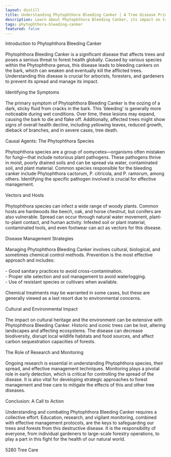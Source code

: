 ```yaml
---
layout: distill
title: Understanding Phytophthora Bleeding Canker | A Tree Disease Primer
description: Learn about Phytophthora Bleeding Canker, its impact on trees, symptoms, management, and prevention.
tags: phytophthora-bleeding-canker
featured: false
---
```


Introduction to Phytophthora Bleeding Canker<br /><br />Phytophthora Bleeding Canker is a significant disease that affects trees and poses a serious threat to forest health globally. Caused by various species within the Phytophthora genus, this disease leads to bleeding cankers on the bark, which can weaken and eventually kill the afflicted trees. Understanding this disease is crucial for arborists, foresters, and gardeners to prevent its spread and manage its impact.<br /><br />Identifying the Symptoms<br /><br />The primary symptom of Phytophthora Bleeding Canker is the oozing of a dark, sticky fluid from cracks in the bark. This 'bleeding' is generally more noticeable during wet conditions. Over time, these lesions may expand, causing the bark to die and flake off. Additionally, affected trees might show signs of overall health decline, including yellowing leaves, reduced growth, dieback of branches, and in severe cases, tree death.<br /><br />Causal Agents: The Phytophthora Species<br /><br />Phytophthora species are a group of oomycetes—organisms often mistaken for fungi—that include notorious plant pathogens. These pathogens thrive in moist, poorly drained soils and can be spread via water, contaminated soil, and plant material. Common species responsible for the bleeding canker include Phytophthora cactorum, P. citricola, and P. ramorum, among others. Identifying the specific pathogen involved is crucial for effective management.<br /><br />Vectors and Hosts<br /><br />Phytophthora species can infect a wide range of woody plants. Common hosts are hardwoods like beech, oak, and horse chestnut, but conifers are also vulnerable. Spread can occur through natural water movement, plant-to-plant contact, and human activity. Infested soil or plant material, contaminated tools, and even footwear can act as vectors for this disease.<br /><br />Disease Management Strategies<br /><br />Managing Phytophthora Bleeding Canker involves cultural, biological, and sometimes chemical control methods. Prevention is the most effective approach and includes:<br /><br />- Good sanitary practices to avoid cross-contamination.<br />- Proper site selection and soil management to avoid waterlogging.<br />- Use of resistant species or cultivars when available.<br /><br />Chemical treatments may be warranted in some cases, but these are generally viewed as a last resort due to environmental concerns.<br /><br />Cultural and Environmental Impact<br /><br />The impact on cultural heritage and the environment can be extensive with Phytophthora Bleeding Canker. Historic and iconic trees can be lost, altering landscapes and affecting ecosystems. The disease can decrease biodiversity, disrupt local wildlife habitats and food sources, and affect carbon sequestration capacities of forests.<br /><br />The Role of Research and Monitoring<br /><br />Ongoing research is essential in understanding Phytophthora species, their spread, and effective management techniques. Monitoring plays a pivotal role in early detection, which is critical for controlling the spread of the disease. It is also vital for developing strategic approaches to forest management and tree care to mitigate the effects of this and other tree diseases.<br /><br />Conclusion: A Call to Action<br /><br />Understanding and combating Phytophthora Bleeding Canker requires a collective effort. Education, research, and vigilant monitoring, combined with effective management protocols, are the keys to safeguarding our trees and forests from this destructive disease. It is the responsibility of everyone, from individual gardeners to large-scale forestry operations, to play a part in this fight for the health of our natural world.<br /><br />5280 Tree Care
